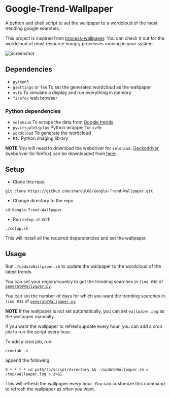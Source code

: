# Google-Trend-Wallpaper
A python and shell script to set the wallpaper to a wordcloud of the most trending google searches. 

This project is inspired from [process-wallpaper](https://github.com/anirudhajith/process-wallpaper). You can check it out for the wordcloud of most resource hungry processes running in your system.

![Screenshot](https://github.com/shardul08/Google-Trend-Wallpaper/blob/master/screenshot.png)  


## Dependencies
* `python3`
* `gsettings` or `feh`  To set the generated wordcloud as the wallpaper
* `xvfb`  To simulate a display and run everything in memory
* `firefox` web browser
### Python dependencies
* `selenium`  To scrape the data from [Google trends](https://trends.google.com/trends/trendingsearches/daily?geo=IN)
* `pyvirtualdisplay` Python wrapper for `xvfb`
* `wordcloud` To generate the wordcloud
* `PIL`  Python imaging library

**NOTE** You will need to download the webdriver for `selenium`. [Geckodriver](https://github.com/mozilla/geckodriver/) (webdriver for firefox) can be downloaded from [here](https://github.com/mozilla/geckodriver/releases). 

## Setup
* Clone this repo
```
git clone https://github.com/shardul08/Google-Trend-Wallpaper.git
```
* Change directory to the repo
```
cd Google-Trend-Wallpaper
```
* Run `setup.sh` with
```
./setup.sh
```
This will install all the required dependencies and set the wallpaper.

## Usage
Run `./updateWallpaper.sh` to update the wallpaper to the wordcloud of the latest trends.

You can set your region/country to get the trending searches in `line #30` of [`generateWallpaper.py`](https://github.com/shardul08/Google-Trend-Wallpaper/blob/master/generateWallpaper.py)

You can set the number of days for which you want the trending searches in `line #31` of [`generateWallpaper.py`](https://github.com/shardul08/Google-Trend-Wallpaper/blob/master/generateWallpaper.py)

**NOTE** If the wallpaper is not set automatically, you can set `wallpaper.png` as the wallpaper manually.

If you want the wallpaper to refresh/update every hour, you can add a cron job to run the script every hour.

To add a cron job, run

`crontab -e`

append the following

`0 * * * * cd path/to/script/directory && ./updateWallpaper.sh > /tmp/wallpaper.log > 2>&1`

This will refresh the wallpaper every hour. You can customize this command to refresh the wallpaper as often you want.
